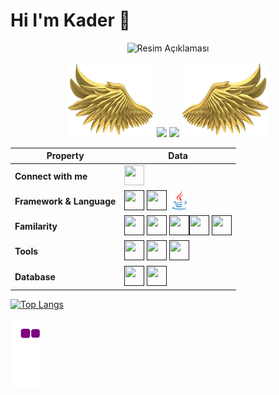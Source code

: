 # Hi I'm Kader 👋


<p align="center">
  <img src="https://media.tenor.com/knLw-Jlx8voAAAAC/welcome-to-my-profile-welcome.gif" alt="Resim Açıklaması" width="1000">
</p>

<p align="center">
  <img height="120" width="140"src="https://raw.githubusercontent.com/muhiqsimui/muhiqsimui/main/assets/left.png"/>
  <img height="190" src="https://github-readme-stats.vercel.app/api?username=tutunamayanlar2021&show_icons=true&theme=dark" />
  <img height="190"  src="https://github-readme-stats.vercel.app/api/top-langs/?username=tutunamayanlar2021&show_icons=true&theme=dark&langs_count=6" 
  <source  srcset=" ">
  <img height="120" width="140" src="https://raw.githubusercontent.com/muhiqsimui/muhiqsimui/main/assets/right.png" height="190" />
</p>


| Property  |   Data    |
| --------- | --------- |
| **Connect with me**   |   [<img height="32" width="32" src="https://cdn-icons-png.flaticon.com/512/174/174857.png">](https://www.linkedin.com/in/kader-oral-4464331a5)|
| **Framework & Language**  | [<img height="32" width="32" src="https://cdn.simpleicons.org/swift">]() [<img height="32" width="32" src="https://cdn.simpleicons.org/flutter">]() [<img height="32" width="32" src="https://raw.githubusercontent.com/devicons/devicon/master/icons/java/java-original.svg">]()|
| **Familarity**    | [<img height="32" width="32" src="https://cdn.simpleicons.org/python">]() [<img height="32" width="32" src="https://cdn.simpleicons.org/csharp">]() [<img height="32" width="32" src="https://cdn.simpleicons.org/c++">]()[<img height="32" width="32" src="https://cdn.simpleicons.org/selenium">]() [<img height="32" width="32" src="https://cdn.simpleicons.org/postgresql">]()   |
|  **Tools**    | [<img height="32" width="32" src="https://cdn.simpleicons.org/xcode">]() [<img height="32" width="32" src="https://cdn.simpleicons.org/visualstudiocode">]() [<img height="32" width="32" src="https://cdn.simpleicons.org/androidstudio">]()   |
|  **Database**    | [<img height="32" width="32" src="https://cdn.simpleicons.org/firebase">]() [<img height="32" width="32" src="https://cdn.simpleicons.org/sqlite">]()|

[![Top Langs](https://github-readme-stats.vercel.app/api/top-langs/?username=tutunamayanlar2021&layout=pie&theme=dark)](https://github.com/tutunamayanlar2021/github-readme-stats)



![snake gif](https://github.com/tutunamayanlar2021/tutunamayanlar2021/blob/output/github-contribution-grid-snake.gif)
